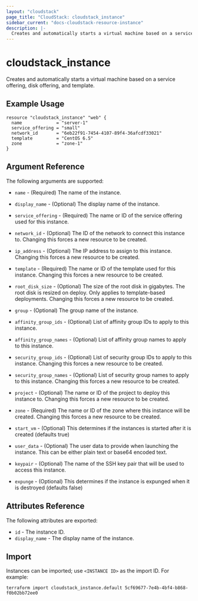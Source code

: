 ```yaml
---
layout: "cloudstack"
page_title: "CloudStack: cloudstack_instance"
sidebar_current: "docs-cloudstack-resource-instance"
description: |-
  Creates and automatically starts a virtual machine based on a service offering, disk offering, and template.
---
```


# cloudstack_instance

Creates and automatically starts a virtual machine based on a service offering,
disk offering, and template.

## Example Usage

```hcl
resource "cloudstack_instance" "web" {
  name             = "server-1"
  service_offering = "small"
  network_id       = "6eb22f91-7454-4107-89f4-36afcdf33021"
  template         = "CentOS 6.5"
  zone             = "zone-1"
}
```

## Argument Reference

The following arguments are supported:

* `name` - (Required) The name of the instance.

* `display_name` - (Optional) The display name of the instance.

* `service_offering` - (Required) The name or ID of the service offering used
    for this instance.

* `network_id` - (Optional) The ID of the network to connect this instance
    to. Changing this forces a new resource to be created.

* `ip_address` - (Optional) The IP address to assign to this instance. Changing
    this forces a new resource to be created.

* `template` - (Required) The name or ID of the template used for this
    instance. Changing this forces a new resource to be created.

* `root_disk_size` - (Optional) The size of the root disk in gigabytes. The
    root disk is resized on deploy. Only applies to template-based deployments.
    Changing this forces a new resource to be created.

* `group` - (Optional) The group name of the instance.

* `affinity_group_ids` - (Optional) List of affinity group IDs to apply to this
    instance.

* `affinity_group_names` - (Optional) List of affinity group names to apply to
    this instance.

* `security_group_ids` - (Optional) List of security group IDs to apply to this
    instance. Changing this forces a new resource to be created.

* `security_group_names` - (Optional) List of security group names to apply to
    this instance. Changing this forces a new resource to be created.

* `project` - (Optional) The name or ID of the project to deploy this
    instance to. Changing this forces a new resource to be created.

* `zone` - (Required) The name or ID of the zone where this instance will be
    created. Changing this forces a new resource to be created.

* `start_vm` - (Optional) This determines if the instances is started after it
    is created (defaults true)

* `user_data` - (Optional) The user data to provide when launching the
    instance. This can be either plain text or base64 encoded text.

* `keypair` - (Optional) The name of the SSH key pair that will be used to
    access this instance.

* `expunge` - (Optional) This determines if the instance is expunged when it is
    destroyed (defaults false)

## Attributes Reference

The following attributes are exported:

* `id` - The instance ID.
* `display_name` - The display name of the instance.

## Import

Instances can be imported; use `<INSTANCE ID>` as the import ID. For
example:

```shell
terraform import cloudstack_instance.default 5cf69677-7e4b-4bf4-b868-f0b02bb72ee0
```
